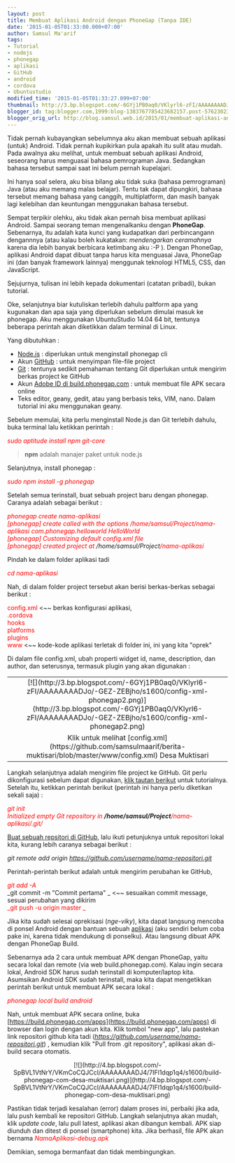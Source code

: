 ```yaml
---
layout: post
title: Membuat Aplikasi Android dengan PhoneGap (Tanpa IDE)
date: '2015-01-05T01:33:00.000+07:00'
author: Samsul Ma'arif
tags:
- Tutorial
- nodejs
- phonegap
- aplikasi
- GitHub
- android
- cordova
- Ubuntustudio
modified_time: '2015-01-05T01:33:27.099+07:00'
thumbnail: http://3.bp.blogspot.com/-6GYj1PB0aq0/VKlyrl6-zFI/AAAAAAAADJo/-GEZ-ZEBjho/s72-c/config-xml-phonegap2.png
blogger_id: tag:blogger.com,1999:blog-1383767785423682157.post-5762302384561496839
blogger_orig_url: http://blog.samsul.web.id/2015/01/membuat-aplikasi-android.html
---
```


Tidak pernah kubayangkan sebelumnya aku akan membuat sebuah aplikasi (untuk) Android. Tidak pernah kupikirkan pula apakah itu sulit atau mudah. Pada awalnya aku melihat, untuk membuat sebuah aplikasi Android, seseorang harus menguasai bahasa pemrograman Java. Sedangkan bahasa tersebut sampai saat ini belum pernah kupelajari.  

Ini hanya soal selera, aku bisa bilang aku tidak suka (bahasa pemrograman) Java (atau aku memang malas belajar). Tentu tak dapat dipungkiri, bahasa tersebut memang bahasa yang canggih, multiplatform, dan masih banyak lagi kelebihan dan keuntungan menggunakan bahasa tersebut.  

Sempat terpikir olehku, aku tidak akan pernah bisa membuat aplikasi Android. Sampai seorang teman mengenalkanku dengan **PhoneGap**. Sebenarnya, itu adalah kata kunci yang kudapatkan dari perbincangann dengannnya (atau kalau boleh kukatakan: _mendengarkan ceramahnya_ karena dia lebih banyak berbicara ketimbang aku :-P ). Dengan PhoneGap, aplikasi Android dapat dibuat tanpa harus kita menguasai Java, PhoneGap ini (dan banyak framework lainnya) menggunak teknologi HTML5, CSS, dan JavaScript.  

Sejujurnya, tulisan ini lebih kepada dokumentari (catatan pribadi), bukan tutorial.  

Oke, selanjutnya biar kutuliskan terlebih dahulu paltform apa yang kugunakan dan apa saja yang diperlukan sebelum dimulai masuk ke phonegap. Aku menggunakan UbuntuStudio 14.04 64 bit, tentunya beberapa perintah akan diketikkan dalam terminal di Linux.  

Yang dibutuhkan :  

*   [Node.js](https://www.npmjs.com/) : diperlukan untuk menginstall phonegap cli
*   Akun [GitHub](https://github.com/) : untuk menyimpan file-file project
*   [Git](http://git-scm.com/) : tentunya sedikit pemahaman tentang Git diperlukan untuk mengirim berkas project ke GitHub
*   Akun [Adobe ID di build.phonegap.com](https://build.phonegap.com/) : untuk membuat file APK secara online
*   Teks editor, geany, gedit, atau yang berbasis teks, VIM, nano. Dalam tutorial ini aku menggunakan geany.

Sebelum memulai, kita perlu menginstall Node.js dan Git terlebih dahulu, buka terminal lalu ketikkan perintah :  

_<span style="color: red;">sudo aptitude install npm git-core</span>_  

> **npm** adalah manajer paket untuk node.js

Selanjutnya, install phonegap :  

_<span style="color: red;">sudo npm install -g phonegap</span>_  

Setelah semua terinstall, buat sebuah project baru dengan phonegap. Caranya adalah sebagai berikut :  

<span style="color: red;">_phonegap create nama-aplikasi_</span>  
<span style="color: red;">_[phonegap] create called with the options /home/samsul/Project/nama-aplikasi com.phonegap.helloworld HelloWorld_</span>  
<span style="color: red;">_[phonegap] Customizing default config.xml file_</span>  
<span style="color: red;">_[phonegap] created project at _</span>_/home/samsul/Project_<span style="color: red;">_/nama-aplikasi_</span>  

Pindah ke dalam folder aplikasi tadi  

<span style="color: red;">_cd nama-aplikasi_</span>  

Nah, di dalam folder project tersebut akan berisi berkas-berkas sebagai berikut :  

<span style="color: red;">config.xml  </span><~~ berkas konfigurasi aplikasi,  
<span style="color: red;">.cordova</span>  
<span style="color: red;">hooks</span>  
<span style="color: red;">platforms</span>  
<span style="color: red;">plugins</span>  
<span style="color: red;">www      </span> <~~ kode-kode aplikasi terletak di folder ini, ini yang kita "oprek"  

Di dalam file config.xml, ubah properti widget id, name, description, dan author, dan seterusnya, termasuk plugin yang akan digunakan :  

<table class="tr-caption-container" style="margin-left: auto; margin-right: auto; text-align: center;" cellspacing="0" cellpadding="0" align="center">

<tbody>

<tr>

<td style="text-align: center;">[![](http://3.bp.blogspot.com/-6GYj1PB0aq0/VKlyrl6-zFI/AAAAAAAADJo/-GEZ-ZEBjho/s1600/config-xml-phonegap2.png)](http://3.bp.blogspot.com/-6GYj1PB0aq0/VKlyrl6-zFI/AAAAAAAADJo/-GEZ-ZEBjho/s1600/config-xml-phonegap2.png)</td>

</tr>

<tr>

<td class="tr-caption" style="text-align: center;">Klik untuk melihat [config.xml](https://github.com/samsulmaarif/berita-muktisari/blob/master/www/config.xml) Desa Muktisari</td>

</tr>

</tbody>

</table>

Langkah selanjutnya adalah mengirim file project ke GitHub. Git perlu dikonfigurasi sebelum dapat digunakan, [klik tautan berikut](https://help.github.com/articles/set-up-git/) untuk tutorialnya. Setelah itu, ketikkan perintah berikut (perintah ini hanya perlu diketikan sekali saja) :  

_<span style="color: red;">git init</span>_  
_<span style="color: red;">Initialized empty Git repository in </span>__/home/samsul/Project__<span style="color: red;">/nama-aplikasi/.git/</span>_  

[Buat sebuah repsitori di GitHub](https://help.github.com/articles/create-a-repo/), lalu ikuti petunjuknya untuk repositori lokal kita, kurang lebih caranya sebagai berikut :  

_git remote add origin https://github.com/username/nama-repositori.git_  

Perintah-perintah berikut adalah untuk mengirim perubahan ke GitHub,  

<span style="color: red;">_git add -A_</span>  
_git commit -m "Commit pertama"  _ <~~ sesuaikan commit message, sesuai perubahan yang dikirim  
<span style="color: red;">_git push -u origin master _</span>  

Jika kita sudah selesai oprekisasi (_nge-viky_), kita dapat langsung mencoba di ponsel Android dengan bantuan sebuah [aplikasi](http://app.phonegap.com/) (aku sendiri belum coba pake ini, karena tidak mendukung di ponselku). Atau langsung dibuat APK dengan PhoneGap Build.  

Sebenarnya ada 2 cara untuk membuat APK dengan PhoneGap, yaitu secara lokal dan remote (via web build.phonegap.com). Kalau ingin secara lokal, Android SDK harus sudah terinstall di komputer/laptop kita. Asumsikan Android SDK sudah terinstall, maka kita dapat mengetikkan perintah berikut untuk membuat APK secara lokal :  

_<span style="color: red;">phonegap local build android</span>_  

Nah, untuk membuat APK secara online, buka [https://build.phonegap.com/apps](https://build.phonegap.com/apps) di browser dan login dengan akun kita. Klik tombol "new app", lalu pastekan link repositori github kita tadi (_https://github.com/username/nama-repositori.git_) , kemudian klik "Pull from .git repository", aplikasi akan di-build secara otomatis.  

<div class="separator" style="clear: both; text-align: center;">[![](http://4.bp.blogspot.com/-SpBVL1VtNrY/VKmCoCQJCcI/AAAAAAAADJ4/7IFl1dqp1q4/s1600/build-phonegap-com-desa-muktisari.png)](http://4.bp.blogspot.com/-SpBVL1VtNrY/VKmCoCQJCcI/AAAAAAAADJ4/7IFl1dqp1q4/s1600/build-phonegap-com-desa-muktisari.png)</div>

Pastikan tidak terjadi kesalahan (error) dalam proses ini, perbaiki jika ada, lalu push kembali ke repositori GitHub. Langkah selanjutnya akan mudah, klik _update code_, lalu pull latest, aplikasi akan dibangun kembali. APK siap diunduh dan ditest di ponsel (smartphone) kita. Jika berhasil, file APK akan bernama <span style="color: red;">_NamaAplikasi-debug.apk_</span>  

Demikian, semoga bermanfaat dan tidak membingungkan.

